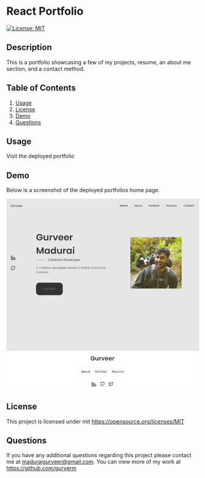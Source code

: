 # React Portfolio

[![License: MIT](https://img.shields.io/badge/License-MIT-yellow.svg)](https://opensource.org/licenses/MIT)

## Description

This is a portfolio showcasing a few of my projects, resume, an about me section, and a contact method.

## Table of Contents

1. [Usage](#usage)
2. [License](#license)
3. [Demo](#demo)
4. [Questions](#questions)

## Usage

Visit the deployed portfolio

## Demo

Below is a screenshot of the deployed portfolios home page.

![DEMO](./images/portfolio.PNG)

## License

This project is licensed under mit
https://opensource.org/licenses/MIT

## Questions

If you have any additional questions regarding this project please contact me at maduraigurveer@gmail.com.
You can view more of my work at https://github.com/gurverm


